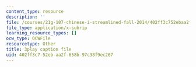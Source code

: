 ```yaml
---
content_type: resource
description: ''
file: /courses/21g-107-chinese-i-streamlined-fall-2014/402ff3c752ebaa2f658b97c38f9ec267_805687.srt
file_type: application/x-subrip
learning_resource_types: []
ocw_type: OCWFile
resourcetype: Other
title: 3play caption file
uid: 402ff3c7-52eb-aa2f-658b-97c38f9ec267
---
```

